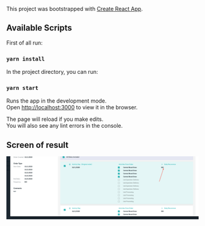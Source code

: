 This project was bootstrapped with [Create React App](https://github.com/facebook/create-react-app).


## Available Scripts
First of all run:
 ### `yarn install`

In the project directory, you can run:

### `yarn start`

Runs the app in the development mode.<br />
Open [http://localhost:3000](http://localhost:3000) to view it in the browser.

The page will reload if you make edits.<br />
You will also see any lint errors in the console.

## Screen of result

![Screenshot](./src/Screenshot%202020-10-05%20at%2010.16.57.png)
